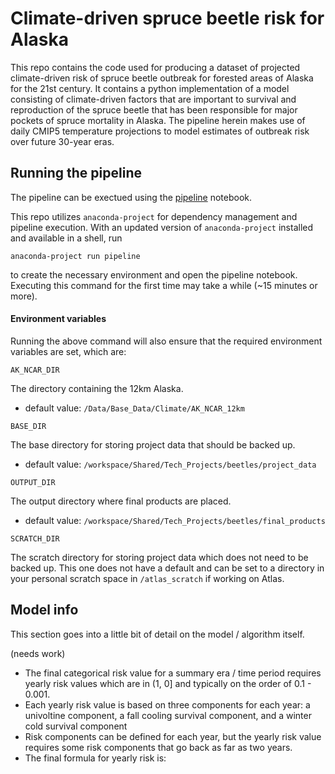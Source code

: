 # Climate-driven spruce beetle risk for Alaska

This repo contains the code used for producing a dataset of projected climate-driven risk of spruce beetle outbreak for forested areas of Alaska for the 21st century. It contains a python implementation of a model consisting of climate-driven factors that are important to survival and reproduction of the spruce beetle that has been responsible for major pockets of spruce mortality in Alaska. The pipeline herein makes use of daily CMIP5 temperature projections to model estimates of outbreak risk over future 30-year eras. 

## Running the pipeline

The pipeline can be exectued using the [pipeline](pipeline.ipynb) notebook.

This repo utilizes `anaconda-project` for dependency management and pipeline execution. With an updated version of `anaconda-project` installed and available in a shell, run 

```
anaconda-project run pipeline
```

to create the necessary environment and open the pipeline notebook. 
Executing this command for the first time may take a while (~15 minutes or more). 

#### Environment variables

Running the above command will also ensure that the required environment variables are set, which are:

`AK_NCAR_DIR`

The directory containing the 12km Alaska.
* default value: `/Data/Base_Data/Climate/AK_NCAR_12km`

`BASE_DIR`

The base directory for storing project data that should be backed up.
* default value: `/workspace/Shared/Tech_Projects/beetles/project_data`

`OUTPUT_DIR`

The output directory where final products are placed.
* default value: `/workspace/Shared/Tech_Projects/beetles/final_products`

`SCRATCH_DIR`

The scratch directory for storing project data which does not need to be backed up. This one does not have a default and can be set to a directory in your personal scratch space in `/atlas_scratch` if working on Atlas.

## Model info 

This section goes into a little bit of detail on the model / algorithm itself. 

(needs work)
* The final categorical risk value for a summary era / time period requires yearly risk values which are in (1, 0] and typically on the order of 0.1 - 0.001.
* Each yearly risk value is based on three components for each year: a univoltine component, a fall cooling survival component, and a winter cold survival component
* Risk components can be defined for each year, but the yearly risk value requires some risk components that go back as far as two years. 
* The final formula for yearly risk is:
